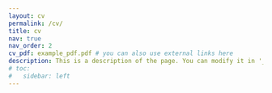 ```yaml
---
layout: cv
permalink: /cv/
title: cv
nav: true
nav_order: 2
cv_pdf: example_pdf.pdf # you can also use external links here
description: This is a description of the page. You can modify it in '_pages/cv.md'. You can also change or remove the top pdf download button.
# toc:
#   sidebar: left
---
```

